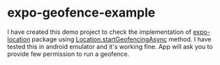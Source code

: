 # expo-geofence-example

I have created this demo project to check the implementation of [expo-location](https://docs.expo.dev/versions/latest/sdk/location/) package using [Location.startGeofencingAsync](https://docs.expo.dev/versions/latest/sdk/location/#locationstartgeofencingasynctaskname-regions) method. I have tested this in android emulator and it's working fine. App will ask you to provide few permission to run a geofence. 

